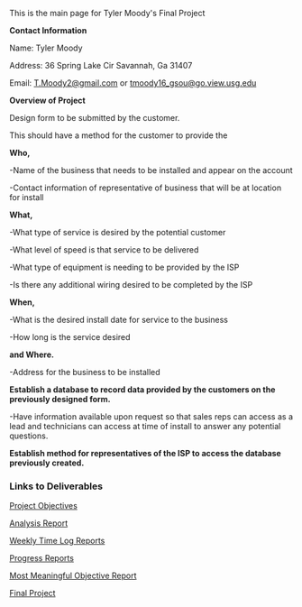 This is the main page for Tyler Moody's Final Project

**Contact Information**

Name: Tyler Moody

Address: 36 Spring Lake Cir Savannah, Ga 31407

Email: T.Moody2@gmail.com or tmoody16_gsou@go.view.usg.edu

**Overview of Project**

Design form to be submitted by the customer. 

This should have a method for the customer to provide the 

**Who,**

-Name of the business that needs to be installed and appear on the account

-Contact information of representative of business that will be at location for install

**What,**

-What type of service is desired by the potential customer

-What level of speed is that service to be delivered

-What type of equipment is needing to be provided by the ISP

-Is there any additional wiring desired to be completed by the ISP

**When,**

-What is the desired install date for service to the business

-How long is the service desired

**and Where.**

-Address for the business to be installed

**Establish a database to record data provided by the customers on the previously designed form.**

-Have information available upon request so that sales reps can access as a lead and technicians can access at time of install to answer any potential questions. 

**Establish method for representatives of the ISP to access the database previously created.**


### Links to Deliverables

[Project Objectives](https://tmoody02.github.io/Final-Project/Contact%20Info)

[Analysis Report](https://tmoody02.github.io/Final-Project/Contact%20Info)

[Weekly Time Log Reports](https://tmoody02.github.io/Final-Project/Contact%20Info)

[Progress Reports](https://tmoody02.github.io/Final-Project/Contact%20Info)

[Most Meaningful Objective Report](https://tmoody02.github.io/Final-Project/Contact%20Info)

[Final Project](https://tmoody02.github.io/Final-Project/Contact%20Info)


